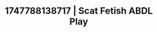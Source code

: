 ---
categories:
- Mutual desire
- Teacher fantasy
- Feather touch
- Erotic oil massage
- After dark play
image: /assets/images/1747788138717.jpg
layout: post
seo:
  description: Featured content with high-quality Scat Fetish, ABDL Play. HD images
    available.
  keywords: Scat Fetish, ABDL Play
  og_image: /assets/images/1747788138717.jpg
  schema_type: VisualArtwork
tags:
- ABDL Play
- Scat Fetish
- '#1747788138717'
title: 1747788138717 | Scat Fetish ABDL Play
---